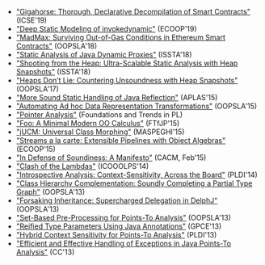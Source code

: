 * ["Gigahorse: Thorough, Declarative Decompilation of Smart Contracts"](http://yanniss.github.io/gigahorse-icse19.pdf) (ICSE'19)
* ["Deep Static Modeling of invokedynamic"](http://yanniss.github.io/invokedynamic-ecoop19-preprint.pdf) (ECOOP'19)
* ["MadMax: Surviving Out-of-Gas Conditions in Ethereum Smart Contracts"](http://yanniss.github.io/eth-oopsla18.pdf) (OOPSLA'18)
* ["Static Analysis of Java Dynamic Proxies"](http://yanniss.github.io/issta18-dynamic-proxies-preprint.pdf) (ISSTA'18)
* ["Shooting from the Heap: Ultra-Scalable Static Analysis with Heap Snapshots"](http://yanniss.github.io/issta18-featherweight-preprint.pdf) (ISSTA'18)
* ["Heaps Don’t Lie: Countering Unsoundness with Heap Snapshots"](http://yanniss.github.io/heapdl-oopsla17.pdf) (OOPSLA'17)
* ["More Sound Static Handling of Java Reflection"](http://yanniss.github.io/reflection-aplas15.pdf) (APLAS'15)
* ["Automating Ad hoc Data Representation Transformations"](http://yanniss.github.io/adrt-oopsla15.pdf) (OOPSLA'15)
* ["Pointer Analysis"](http://yanniss.github.io/points-to-tutorial15.pdf) (Foundations and Trends in PL)
* ["Foo: A Minimal Modern OO Calculus"](http://yanniss.github.io/foo-ftfjp15.pdf) (FTfJP'15)
* ["jUCM: Universal Class Morphing"](http://yanniss.github.io/jucm-maspeghi15.pdf) (MASPEGHI'15)
* ["Streams a la carte: Extensible Pipelines with Object Algebras"](http://yanniss.github.io/algebras-ecoop15.pdf) (ECOOP'15)
* ["In Defense of Soundiness: A Manifesto"](http://yanniss.github.io/Soundiness-CACM.pdf) (CACM, Feb'15)
* ["Clash of the Lambdas"](http://yanniss.github.io/lambdas-icooolps14.pdf) (ICOOOLPS'14)
* ["Introspective Analysis: Context-Sensitivity, Across the Board"](http://yanniss.github.io/introspective-pldi14.pdf) (PLDI'14)
* ["Class Hierarchy Complementation: Soundly Completing a Partial Type Graph"](http://yanniss.github.io/jphantom-oopsla13.pdf) (OOPSLA'13)
* ["Forsaking Inheritance: Supercharged Delegation in DelphJ"](http://yanniss.github.io/delphj-oopsla13.pdf) (OOPSLA'13)
* ["Set-Based Pre-Processing for Points-To Analysis"](http://yanniss.github.io/set-based-oopsla13.pdf) (OOPSLA'13)
* ["Reified Type Parameters Using Java Annotations"](http://yanniss.github.io/reified-gpce13.pdf) (GPCE'13)
* ["Hybrid Context Sensitivity for Points-To Analysis"](http://yanniss.github.io/hybrid-context-pldi13.pdf) (PLDI'13)
* ["Efficient and Effective Handling of Exceptions in Java Points-To Analysis"](http://yanniss.github.io/cc13-exceptions.pdf) (CC'13)

